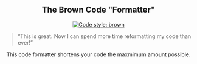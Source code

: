 <h2 align="center">The Brown Code "Formatter"</h2>

<p align="center">
<a href="https://github.com/Sawbez/brown"><img alt="Code style: brown" src="https://img.shields.io/badge/code%20style-brown-A0522D"></a>
</p>

> “This is great. Now I can spend more time reformatting my code than ever!”

<p align="center">
This code formatter shortens your code the maxmimum amount possible.
</p>
